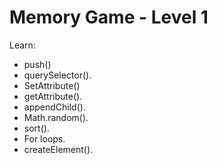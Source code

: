 # Memory Game - Level 1

Learn:  
- push() 
- querySelector(). 
- SetAttribute()    
- getAttribute(). 
- appendChild(). 
- Math.random(). 
- sort(). 
- For loops. 
- createElement(). 

